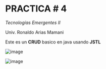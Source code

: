 # PRACTICA # 4
_Tecnologías Emergentes II_

Univ. Ronaldo Arias Mamani

Este es un **CRUD** basico en java usando **JSTL**

![image](https://github.com/ARIAS-SYS/Seminarios/assets/129610125/133d4056-2476-4665-a92a-ca3f559bcd86)

![image](https://github.com/ARIAS-SYS/Seminarios/assets/129610125/421acdeb-91bb-4393-bceb-2f31f96c776c)
